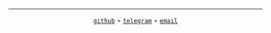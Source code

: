 

<hr/>

<center>

[`github`](https://github.com/sanix-darker "Where i sleep in term of projects.")
◦ [`telegram`](https://t.me/sanixdarker "You can Conctact me here anytime.")
◦ [`email`](mailto:s4nixdk@gmail.com?subject=Hello%20there "You can email me anytime.")

</center>
            </div>
        <br/>
        <script>
            document.addEventListener('DOMContentLoaded', function() {
                document.getElementById("blog-list").style.setProperty("--total-items", `${document.querySelectorAll("h3").length}`);
                const searchInput = document.getElementById('search-input');
                const blogItems = document.querySelectorAll('.blog-item, article');

                if (!searchInput) return;

                searchInput.addEventListener('input', function() {
                    const searchTerm = this.value.toLowerCase().trim();

                    blogItems.forEach(function(item) {
                        const title = item.querySelector('h1, h2, h3, .blog-title');
                        const content = item.querySelector('p, .blog-excerpt, .content');
                        const tags = item.querySelectorAll('.tag, .tags span');

                        let searchableText = '';

                        // Add title text
                        if (title) {
                            searchableText += title.textContent.toLowerCase() + ' ';
                        }

                        // Add content text
                        if (content) {
                            searchableText += content.textContent.toLowerCase() + ' ';
                        }

                        // Add tags text
                        tags.forEach(function(tag) {
                            searchableText += tag.textContent.toLowerCase() + ' ';
                        });

                        // Show/hide based on search
                        if (searchTerm === '' || searchableText.includes(searchTerm)) {
                            item.style.display = 'block';
                            item.style.opacity = '1';
                        } else {
                            item.style.display = 'none';
                            item.style.opacity = '0';
                        }
                    });

                    // Show "no results" message if needed
                    const visibleItems = Array.from(blogItems).filter(item =>
                        item.style.display !== 'none'
                    );

                    let noResultsMsg = document.getElementById('no-results');
                    if (visibleItems.length === 0 && searchTerm !== '') {
                        if (!noResultsMsg) {
                            noResultsMsg = document.createElement('div');
                            noResultsMsg.id = 'no-results';
                            noResultsMsg.className = 'no-results';
                            noResultsMsg.innerHTML = '<p>// no posts found matching your search</p>';

                            const blogContainer = document.querySelector('.blog-list, .blog-posts, main');
                            if (blogContainer) {
                                blogContainer.appendChild(noResultsMsg);
                            }
                        }
                        noResultsMsg.style.display = 'block';
                    } else if (noResultsMsg) {
                        noResultsMsg.style.display = 'none';
                    }
                });
            });
        </script>
    </body>
</html>
